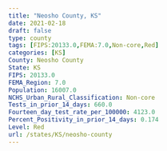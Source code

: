 ```yaml
---
title: "Neosho County, KS"
date: 2021-02-18
draft: false
type: county
tags: [FIPS:20133.0,FEMA:7.0,Non-core,Red]
categories: [KS]
County: Neosho County
State: KS
FIPS: 20133.0
FEMA_Region: 7.0
Population: 16007.0
NCHS_Urban_Rural_Classification: Non-core
Tests_in_prior_14_days: 660.0
Fourteen_day_test_rate_per_100000: 4123.0
Percent_Positivity_in_prior_14_days: 0.174
Level: Red
url: /states/KS/neosho-county
---
```



